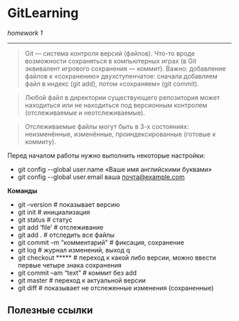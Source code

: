 # GitLearning
*homework 1*
***
> Git — система контроля версий (файлов). Что-то вроде возможности сохраняться в компьютерных играх (в Git эквивалент игрового сохранения — коммит). 
> Важно: добавление файлов к «сохранению» двухступенчатое: сначала добавляем файл в индекс (git add), потом «сохраняем» (git commit).

> Любой файл в директории существующего репозитория может находиться или не находиться под версионным контролем (отслеживаемые и неотслеживаемые).

> Отслеживаемые файлы могут быть в 3-х состояниях: неизменённые, изменённые, проиндексированные (готовые к коммиту).

Перед началом работы нужно выполнить некоторые настройки:
* git config --global user.name «Ваше имя английскими буквами» 
* git config --global user.email ваша почта@example.com

**Команды**
- git –version  # показывает версию
- git init # инициализация
- git status # статус
- git add  ‘file’ # отслеживание
- git add . # отследить все файлы
- git commit –m “комментарий” # фиксация, сохранение
- git log # журнал изменений, выход q
- git checkout ***** # переход к какой либо версии, можно ввести первые четыре знака сохранения
- git commit –am “text” # коммит без add
- git master # переход к актуальной версии
- git diff # показывает не отслеженные изменения (сохраненные)

## Полезные ссылки
